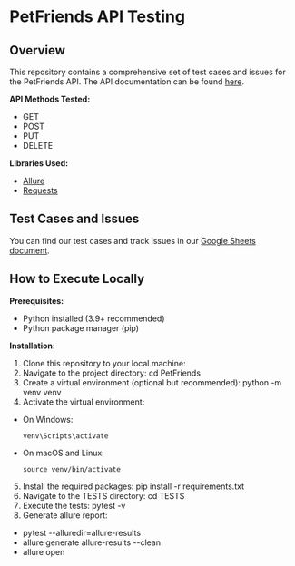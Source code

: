 # PetFriends API Testing

## Overview

This repository contains a comprehensive set of test cases and issues for the PetFriends API. 
The API documentation can be found [here](https://petfriends.skillfactory.ru/apidocs/#/).

**API Methods Tested:**
- GET
- POST
- PUT
- DELETE

**Libraries Used:**
- [Allure](https://docs.qameta.io/allure/)
- [Requests](https://docs.python-requests.org/en/latest/)

## Test Cases and Issues

You can find our test cases and track issues in our [Google Sheets document](https://docs.google.com/spreadsheets/d/1Q1qjP4xNNqfmabxxUShZDmxZhvL3y1KzYyW1J2LAIM4/edit?usp=sharing).

## How to Execute Locally

**Prerequisites:**
- Python installed (3.9+ recommended)
- Python package manager (pip)

**Installation:**

1. Clone this repository to your local machine:
2. Navigate to the project directory: cd PetFriends
3. Create a virtual environment (optional but recommended): python -m venv venv
4. Activate the virtual environment:
- On Windows:
  ```
  venv\Scripts\activate
  ```
- On macOS and Linux:
  ```
  source venv/bin/activate
  ```

5. Install the required packages: pip install -r requirements.txt
6. Navigate to the TESTS directory: cd TESTS
7. Execute the tests: pytest -v
8. Generate allure report:
- pytest --alluredir=allure-results
- allure generate allure-results --clean   
- allure open  
